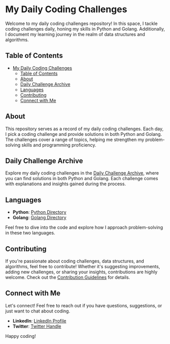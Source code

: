 # My Daily Coding Challenges

Welcome to my daily coding challenges repository! In this space, I tackle coding challenges daily, honing my skills in Python and Golang. Additionally, I document my learning journey in the realm of data structures and algorithms.

## Table of Contents

- [My Daily Coding Challenges](#my-daily-coding-challenges)
  - [Table of Contents](#table-of-contents)
  - [About](#about)
  - [Daily Challenge Archive](#daily-challenge-archive)
  - [Languages](#languages)
  - [Contributing](#contributing)
  - [Connect with Me](#connect-with-me)

## About

This repository serves as a record of my daily coding challenges. Each day, I pick a coding challenge and provide solutions in both Python and Golang. The challenges cover a range of topics, helping me strengthen my problem-solving skills and programming proficiency.

## Daily Challenge Archive

Explore my daily coding challenges in the [Daily Challenge Archive](./challenges), where you can find solutions in both Python and Golang. Each challenge comes with explanations and insights gained during the process.

## Languages

- **Python**: [Python Directory](./python_challenges/)
- **Golang**: [Golang Directory](./golang_challenges/)

Feel free to dive into the code and explore how I approach problem-solving in these two languages.


## Contributing

If you're passionate about coding challenges, data structures, and algorithms, feel free to contribute! Whether it's suggesting improvements, adding new challenges, or sharing your insights, contributions are highly welcome. Check out the [Contribution Guidelines](./CONTRIBUTING.md) for details.

## Connect with Me

Let's connect! Feel free to reach out if you have questions, suggestions, or just want to chat about coding.

- **LinkedIn**: [LinkedIn Profile](https://www.linkedin.com/in/micah-shallom/)
- **Twitter**: [Twitter Handle](https://twitter.com/Micah_Shallom)

Happy coding!


